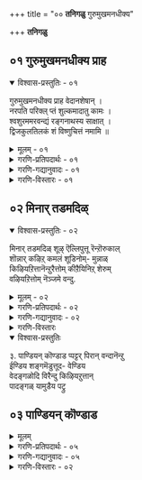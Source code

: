 +++
title = "०० **तनिगळु** गुरुमुखमनधीक्य"

+++
**तनिगळु**

  

## ०१ गुरुमुखमनधीक्य प्राह

<details open><summary>विश्वास-प्रस्तुतिः - ०१</summary>

गुरुमुखमनधीक्य प्राह वेदानशेषान् ।  
नरपति परिक्ल् प्तं शुल्कमादातु कामः ।  
श्वशुरममरवन्द्यं रङ्गनाथस्य साक्षात् ।  
द्विजकुलतिलकं शं विष्णुचित्तं नमामि ॥
</details>

<details><summary>मूलम् - ०१</summary>

गुरुमुखमनधीक्य प्राह वेदानशेषान् ।  
नरपति परिक्ल् प्तं शुल्कमादातु कामः ।  
श्वशुरममरवन्द्यं रङ्गनाथस्य साक्षात् ।  
द्विजकुलतिलकं शं विष्णुचित्तं नमामि ॥
</details>

<details><summary>गरणि-प्रतिपदार्थः - ०१</summary>

नरपति= पाण्ड्यराजनाद वल्लभदेवनु, परिक्ल् प्तं= गॊत्तुमाडिद्द, शुल्कं= सम्भावनॆयन्नु, आदातु= पडॆयलु, कामः= इष्टपट्टवनागि, गुरुमुखं= गुरुविन मूल, अनधीक्य= कलियदॆये. वेदान्= वेदगळन्नु, अशेषान्= पूर्तियागि \(शेषविल्लदॆये\), प्राह=हेळिद, \(मत्तु\), अमरवन्द्यं= देवतॆगळिन्द वन्दितनाद, साक्षात् रङ्गनाथस्य= श्रीरङ्गनाथनिगॆये, श्वशुरं=\(हॆण्णुकॊट्ट\)मावनागि, \(रङ्गनाथस्य=श्रीरङ्गनाथनिगॆ, श्वशुरं=हॆण्णुकॊट्त मावनागि, साक्षात्=स्वतः, अमरवन्द्यं=देवतॆगळिन्द वन्दितनाद-ऎन्दू अर्थ माडुत्तारॆ\), द्विजकुलतिलकं= ब्राह्मणकुलक्कॆ तिलकप्रायनाद, तं=आ, विष्णुचित्तं=विष्णुचित्तरन्नु, नमामि-नमस्करिसुत्तेनॆ.
</details>

<details><summary>गरणि-गद्यानुवादः - ०१</summary>

पाण्ड्यराजनाद वल्लभदवनु गॊत्तुमाडिद्द सम्भावनॆयन्नु पडॆयबेकॆन्दु आशिसि, गुरुविन मूलक कलियदॆये वेदगलन्नॆल्ला पूर्तियागि हेळिद, मत्तु देववन्दितनाद श्रीरङ्गनाथस्वामिगॆ स्वयं हॆण्णुकॊट्ट मावनाद ब्राह्मण कुलतिलकनाद आ विष्णुचित्तरन्नु नमस्करिसुत्तेनॆ.
</details>

<details><summary>गरणि-विस्तारः - ०१</summary>

ई तनियन्नु नाथमुनिगळु करुणिसिद्दु. तनियल्लि ऎरडु भागगळीवॆ. ऎरडू ऎरडु सत्यकतॆगळन्नु हेळुत्तवॆ.

मॊदलकतॆ-- वल्लभदेव निष्ठावन्तनाद राजनागिद्द. तन्न प्रजॆगळ योगक्षेमवन्नू, तन्न आडळीतद विषयदल्लि प्रजॆगळ अभिप्रायवन्नू स्वतः तिळिदुकॊळ्ळबेकॆम्ब सुद्देशदिन्द, प्रतिरात्रियू वेष मरॆसिकॊण्डु नगरदल्लि सुत्ताडुत्तिद्द. ऒन्दु रात्रि ऒन्दु मनॆय हॊर जगुलिय मेलॆ ब्राह्मणनॊब्ब मलगिद्दद्दु कण्ड. अल्लि मलगिरलु कारणवेनु ऎन्दु केळिद. अदक्कॆ ब्राह्मणनॆन्द-”मळॆगालद नाल्कु तिङ्गळ सुखक्कागि उळिद ऎण्टु तिङ्गळु दुडिदु सम्पादिसबेकु. रात्रियन्नु सुखवागि कळॆयलु हगलु श्रमिसबेकु. मुप्पिनल्लि सुखजीवन नडसलु यौवनदल्लि दुडिदु हण शेखरिसबेकु. हागॆये परलोकवन्नु हॊन्दि सुखवागिरुदक्कोस्कर ई जन्मदल्लि परतत्त्ववन्नु आराधिसबेकु.” राजनिगॆ ज्ञानोईदयवायितु. आ परतत्त्व यावुदु? अदन्नु आश्रयिसुवुदु हेगॆ? ई विषयवन्नु इत्यर्थ माडिकॊळ्ळलु ऒन्दु विद्वत्सभॆयन्नु एर्पडिसिद. अल्लि तीर्मानवादन्तॆ नडॆदुकॊळ्ळुवुदॆन्दु निर्धरिसिद. दॊड्ड सभामण्टप सिद्धवायितु. अदर मुन्दॆ ऎत्तरवाद कम्ब. अदर तुदियल्लि हणद गण्टन्नु कट्टिसिद. आमेलॆ, “परतत्त्व-समस्यॆयन्नु बिडिसुव विद्वांसनिगॆ ई हणद गण्टु” ऎन्दु देशदल्लॆल्ला सारिसिद. ई आह्वान विष्णुचित्तरिगू बन्तु. आदरॆ, अवरिगॆ भगवत्कैङ्कर्यवॊन्दे मुख्यवागित्तु. हणवागलि, हॆसरागलि अल्ल. आद्दरिन्द, तन्न आराध्यदैववाद वटपत्रशायिय सेवॆयन्नु नडसिकॊण्डु निश्चिन्तरादरु. अन्दु रात्रि, कनसिनल्लि, स्वामि वटपत्रशायि मैदोरि, “वल्लभदेवन आस्थानक्कॆ होगु” ऎन्दु आणति इत्तनु.

विष्णुचित्तरु “वैयार्” वंशक्कॆ सेरिदवरु. ऎन्दरॆ, वंशपारम्पर्यवातगि वेदाध्ययन सम्पन्नराद ब्राह्मणर मनॆतनदवरु. आदरू, गुरुविन मूलक अवरु वेदाध्ययन माडिद्दवरल्ल. ई अळुकु अवर मनस्सिनल्लित्तु. आदरू, अवरु भगवन्तन आणतियन्नु शिरसावहिसि, वल्लभदेवन आस्थानक्कॆ होदरु. वल्लभदेवनु अपूर्व मर्यादॆयिन्द अवरन्नु बरमाडिकॊण्डनु. विद्वत्सभॆयल्लि अवरु निरर्गळवागि वेदशास्त्रगळन्नु उद्धरिसि, “नारायणने परतत्त्व; अवनिगॆ शरणागबेकु” ऎम्ब सिद्धान्तवन्नु साधिसिदरु. आ क्षणदल्ले, ऎत्तरदल्लि कट्टिट्टिद्द विद्याशुल्क \(हणदगण्टु\) अवर मुन्दॆ बित्तु. विद्वांसरॆल्ल ई आश्चर्यवन्नु कण्डु, सत्यवन्नु मॆच्चि, जयघोष माडिदरु.

ऎरडनॆय कतॆ-- विष्णुचित्तरु ब्रह्मचारि. अवरु श्रीविल्लिपुत्तूरिनल्लिद्दुकॊण्डु तुलसी वनवॊन्दन्नु तावे निर्मिसि, अदरल्लि बिडुव तुलसी, हूगळ मालॆयन्नु कट्टि, प्रतिदिनवू वटपत्रशायिगॆ समर्पिसुव कैङ्कर्य नडसुत्तिद्दरु. ऒन्दु दिन, तुलसी पातियल्लि अति सुन्दरवाद हॆण्णुमगु काणिसिकॊण्डितु. देवदत्तवादद्दॆन्दु आ मगुवन्नु अवरु स्वीकरिसिदरु. मत्तु अदक्कॆ “गोदॆ”ऎन्दु हॆसरिट्टरु. मगु बॆळॆयुत्ता कडु सुन्दरियादळु. भगवत्सेवाकार्यदल्लि अवळु तन्न साकुतन्दॆगॆ ऒत्तासॆकॊडुत्ता भगवन्तनाद श्रीरङ्गनाथनन्ने मदुवॆयागुवॆनॆन्दु निश्चयिसि भगवदाज्ञॆयन्तॆ श्रीरङ्गनाथन सन्निधियन्नु सेरि, आ स्वामियन्ने मदुवॆयागि “आण्डाळ्” आदळु. स्वामि श्रीरङ्गनाथनिगॆ विष्णुचित्तरु हॆण्णुकॊट्ट मावनादद्दु हीगॆ.

ई ऎरडु कतॆगळू बहुमट्टिगॆ विष्णुचित्तर जीवन चरित्रॆयन्ने तिळिसिदन्तॆ. नाथमुनिगळ ई तनिय वैशिष्ट्य इदे- विष्णुचित्तर हिरिमॆयन्नु सारुवुदे.
</details>

## ०२ मिनार् तडमदिळ्

<details open><summary>विश्वास-प्रस्तुतिः - ०२</summary>

मिनार् तडमदिळ् शूऴ् ऎल्लिपुत्तू रॆन्ऱॊरुकाल्  
शॊन्नार् कऴिऱ् कमलं शूडिनोम्- मुन्नाळ्  
किऴियऱित्तानॆन्ऱुरैत्तोम् कीऱैयिनिऱ् शेरुम्  
वऴियऱित्तोम् नॆञ्जमे वन्दु.
</details>

<details><summary>मूलम् - ०२</summary>

मिनार् तडमदिळ् शूऴ् ऎल्लिपुत्तू रॆन्ऱॊरुकाल्  
शॊन्नार् कऴिऱ् कमलं शूडिनोम्- मुन्नाळ्  
किऴियऱित्तानॆन्ऱुरैत्तोम् कीऱैयिनिऱ् शेरुम्  
वऴियऱित्तोम् नॆञ्जमे वन्दु.
</details>

<details><summary>गरणि-प्रतिपदार्थः - ०२</summary>

मिन्= तेजस्सिनिन्द, आर्= तुम्बिद, तडम्= विस्तारवाद, मदिळ्= \(कोटॆ\) गोडॆयिन्द, शूऴ्= सुत्तिरुव, विल्लिपुत्तूर्= विल्लिपुत्तूरु, ऎन्ऱु=ऎन्दु, ऒरुकाल्= ऒन्दु सल, शॊन्नार्= हेळिदवर, कऴिल्=पाद, कमलम्= कमलवन्नु, शूडिनोम्= तलॆय;;इ मुडिदुकॊण्डॆवु, तलॆगॆ एरिसिदॆवु, मुन् नाळ्= हिन्दिन दिन, किऴी=हणद गण्टन्नु, अऱुत्तान्= कत्तरिसिदनु \(गॆद्दनु\), ऎन्ऱु= ऎन्दु, उरैत्तोम्= हेळिकॊण्डाडिदॆवु, की मैयिनिल्= कीळु स्वभावदल्लि, शेरुम्= सेरिकॊळ्ळूव, वऴि= मार्गवन्नु, अऱुत्तोम्= कडिदु हाकिदॆवु, नॆञ्जमे= मनस्से , वन्दु= इल्लिगॆ बन्दु.
</details>

<details><summary>गरणि-गद्यानुवादः - ०२</summary>

मनस्से, नावु इल्लिगॆ बन्दु, तेजस्सिनिन्द तुम्बिद विस्तारवाद \(कोटॆ\)गोडॆयिन्द सुत्तिरुव विल्लिपुत्तूर् ऎन्दु ऒन्दु सल हेळीदवर पादकमलगळन्नु तलॆयल्लि धरिसिदॆवु. हिन्दिन दिन विद्याशुल्कवाद हणद गण्टन्नु गॆद्दु कत्तरिसिकॊण्डवरन्नु हेळि कॊण्डाडीदॆवु. कीळु स्वभावदल्लि सेरिकॊळ्ळुव मार्गवन्नु नावु कडिदु हाकिदॆवु.
</details>

<details><summary>गरणि-विस्तारः</summary>

ई तनियन्नु पाण्ड्यभट्टरु करुणिसिद्दु. अवरु वल्लभदेवन राजपुरोहितरु. राजनु एर्पडिसिद्द विद्वत्सभॆगॆ बहुमन्दि विद्वांसरु बन्दु पाण्ड्यभट्टर नेतृत्वदल्लि समावेशगॊण्डिद्दरु. सभॆयल्लि “विल्लिपुत्तूर्” ऎम्ब पवित्रवाद हॆसरु बन्तु. विल्लिपुत्तूरु ऎम्बुदु तेजस्सिनिन्द कूडिद ऊरु स्वामिवटपत्रशायिय देवालयक्कू अल्लि भगवन्तनिगॆ भक्तिसेवॆ सल्लिसुत्तिद्द विष्णुचित्तरिगू प्रसिद्धियॆनिसित्तु.विल्लिपुत्तूर् ऎन्दु ऒन्दु सल उच्चरिसिदरू साकु; अदु स्वामि वटपत्रशायिय अनुग्रहवन्नू विष्णुचित्तर ज्ञान”\(भक्ति\) श्रेष्ठतॆयन्नू नॆनपिगॆ तरुत्तित्तु. आद्दरिन्द, विल्लिपुत्तूरिन हॆसरन्नु सभॆयल्लि हेळि अदर पवित्र विषयगळन्नु स्मरणॆगॆ तन्दद्दरिन्द आ हॆसरु हेळिदवरिगॆ कृतज्ञतॆय तलॆबागिद नमस्कारगळु.

विद्वत्सभॆयल्लि परतत्त्व निर्णयमाडि, विद्याशुल्कवन्नु गॆद्दु स्वीकरिसिद विष्णुचित्तरन्नु कॊण्डाडिदरु. मोक्षक्कॆ मार्ग तिळीयदॆ इद्दद्दरिन्द विद्वांसरू जनरू अन्यमार्गगळन्नु हिडिदिद्दरु. अदु अवरिगॆ नल्मॆयन्नु तरदॆ कीळ्मॆगॆ तळ्ळुत्तित्तु. विष्णुचित्तर परतत्त्वनिर्णयवि सूक्त मार्गवन्नु तोरिसितु. अदु, अधोगतिगॆ होगुत्तिद्दवर दारियन्नु कडिदुहाकितु. ऎन्दरॆ अवर अज्ञानवन्नु मनस्सिनिन्द तॊडॆदु हाकितु. ज्ञानवन्नु बॆळगिसितु. अज्ञानदिन्द ज्ञानद कडॆगॆ- ऎन्दरॆ कत्तलॆयिन्द तेजःपुञ्जवाद विल्लिपुत्तूरिन बॆळकिन कडॆगॆ- दारि तोरिसितु. आद्दरिन्दले, विष्णुचित्तरिगॆ कृतज्ञता पूर्वकवाद साष्टाङ्ग नमस्कारगळू, अवरन्नु कॊण्डाडुवुदू स्मरणीयवाद विषय.

१. कऴिल्\+कमलम्= कऴिऱ् कमलम्
२. कीऴ्मैयिनिल्\+शेरुम्= कीऴ्मैयिनिऱ् शेरुम्

समासवागुवाग पूर्वपदद कॊनॆयल्लिरुव “ल”कार “ऴ”कारवागुत्तदॆ ऎन्दु गमनिसबहुदु. 
</details>

<details open><summary>विश्वास-प्रस्तुतिः</summary>

३. पाण्डियन् कॊण्डाड प्पट्टर् पिरान् वन्दानॆन्ऱु  
ईण्डिय शङ्गमॆडुत्तूद- वेण्डिय  
वेदङ्गळोदि विरैन्दु किऴियऱुत्तान्  
पादङ्गळ् यामुडैय पट्रु

</details>

## ०३ पाण्डियन् कॊण्डाड
<details><summary>मूलम्</summary>

पाण्डियन् कॊण्डाड प्पट्टर् पिरान् वन्दानॆन्ऱु  
ईण्डिय शङ्गमॆडुत्तूद- वेण्डिय  
वेदङ्गळोदि विरैन्दु किऴियऱुत्तान्  
पादङ्गळ् यामुडैय पट्रु

</details>

<details><summary>गरणि-प्रतिपदार्थः - ०५</summary>

पट्टर् पिरान्= देवतन्थ हिरियभट्टरु, अन्दान्= बन्दरु, ऎन्ऱु= ऎन्दु, पाण्डियन्= पाण्ड्यराजनु, कॊण्डाड= कॊण्डाडलु, ईण्डिय= बहुसङ्ख्ह्यॆय, शङ्गं= शङ्खगळन्नु, ऎडुत्तु=ऎत्तिकॊण्डु, \(ऒट्टिगॆ\)ऊड ऊदलागि, वेण्डिय=तृप्तियागुवष्टु, वेदङ्गळ्= वेदगळन्नु,, विरैन्दु= मनोहरवागि, आसक्तियिन्द, ओदि= विवरिसि हेळि, किऴियऱुत्तान्= हणद तण्टन्नु गॆद्दवन, पादङ्गळ्= पादगळु, यामुडैय= नम्मगळ\(नम्मॆल्लर\), पट्रु= भद्रवाद आश्रय.
</details>

<details><summary>गरणि-गद्यानुवादः - ०५</summary>

देवरन्थ हिरियभट्टरु वन्दरु ऎन्दु पाण्ड्यराजनु कॊण्डाडलु अनेक शङ्खगळु ऒट्टागि ऊदि जयकारवन्नु माडलु, तृप्तियागुवष्टु वेदगळन्नु मनोहरवागि, आकर्षणीयवागि विवरिसि हेळि विद्याशुल्कवन्नु गॆद्दवन पादगळन्नु \(शरणॆन्दु\) नावॆल्लरू पट्टिनिन्द हिडिदिद्देवॆ.
</details>

<details><summary>गरणि-विस्तारः - ०२</summary>

ई तनियन्नु पाण्ड्यभट्टरु करुणिसिद्दु. पाण्ड्यराजनु एर्पडिसिद्द विद्वत्सभॆयल्लिविष्णुचित्तरु परतत्त्व निर्णय माडि फणवन्नु गॆद्दरु. आग सभॆगॆ तृप्तियागुवष्टु वेदगळ आधारवन्नु आकर्षणीयवागि उद्धरिसि हेळि तम्म तत्त्ववन्नु विवरिसिदरु. राजन उद्देश सफलवायितु. मनस्सिनल्लिद्द संशयग्ळिगॆ उत्तर निर्दिष्टवागि दॊरॆयितु. आद्दरिन्द, अवनु बहळ हर्षगॊण्डु “पट्टर् पिरान्” बन्दरु, नन्न सन्देहवन्नु कळॆदरु” ऎन्दु कॊण्डाडिदनु. आग लॆक्कविल्लदष्टु शङ्खगळु मॊळगि, जयध्वनि माडिदवु. पट्टन् \(भट्टन्\),ऎन्दरॆ विद्यावन्त, पूजारि ऎन्दर्थ. पट्टर् अदर बहुवचन-भट्टरु ऎन्दु. पिरान् ऎन्दरॆ, हिरिय, यजमान, देवरु ऎन्दर्थ. विष्णुचित्तरु विल्लिपुत्तूरल्लि स्वामि वटपत्रशायिय सेवॆ नडसुत्तिद्दद्दरिन्द अवरन्नु “भट्टरु” ऎन्दु करॆयुत्तिद्दरु. पाण्ड्यराज अवरन्नु भक्ति आदरगळिन्द “पट्टर् पिरान्” –हिरिय भट्टरु, देवरन्थ भट्टरु-ऎन्दु करॆदनु. अदे अनन्तर अवरिगॆ भट्टनाथ, पॆरियाऴ्वार्-ऎम्ब रूढिय हॆसरु कॊट्टितु.

परतत्त्ववन्नु सिद्धान्तपडिसिद मोक्षमार्गदर्शकरादवरु “गुरु” आदन्तॆये. सभॆयल्लि नॆरॆदिद्द विद्वांसरॆल्लरू विष्णुचित्तर पादगळिगॆ नमस्करिसि, “गुरुवे शरणु” ऎन्दु आश्रय कोरुवुदु सहजवे. गुरुविनल्लि तोरिसुव नम्र गौरव अदु.
</details>
